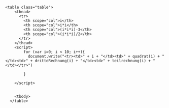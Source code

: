 <!DOCTYPE html>
<html lang="en">

<head>
    <link rel="stylesheet" href="https://stackpath.bootstrapcdn.com/bootstrap/4.3.1/css/bootstrap.min.css" integrity="sha384-ggOyR0iXCbMQv3Xipma34MD+dH/1fQ784/j6cY/iJTQUOhcWr7x9JvoRxT2MZw1T" crossorigin="anonymous">
    <script>
        function quadrat(abc) {
            var ergebnis = abc * abc;
            return ergebnis;
        }
        function dritteRechnung(Dreifach) {
            var ergebnis = (Dreifach*Dreifach*Dreifach)-3;
            return ergebnis;
}
        function teilrechnung(a) {
            var ergebnis = (a * a * a) /2; 
            return ergebnis
        }
    </script>
    <style>
        td{
            width:25%;
        }
    </style>
</head>

<body>
    
    <table class="table">
        <thead>
          <tr>
            <th scope="col">i</th>
            <th scope="col">i*i</th>
            <th scope="col">(i*i*i)-3</th>
            <th scope="col">(i*i*i)/2</th>
          </tr>
        </thead>
        <script>
            for (var i=0; i < 10; i++){
              document.write("<tr><td>" + i + "</td><td>" + quadrat(i) + "</td><td>" + dritteRechnung(i) + "</td><td>" + teilrechnung(i) + "</td></tr>")

            }

        </script>


        <tbody>
      </table>
      

</body>




</html>

<!--
function dritteRechnung(Dreifach) {
    var ergebnis = Dreifach*Dreifach*Dreifach;
    return ergebnis;
}


function NamederFunktion(Variable) {
    var Ergebnis = (Variable*Variable*Variable)-3;
    return Ergebnis;



-->
